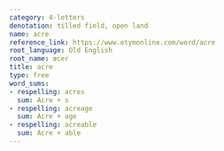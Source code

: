 ```yaml
---
category: 4-letters
denotation: tilled field, open land
name: acre
reference_link: https://www.etymonline.com/word/acre
root_language: Old English
root_name: æcer
title: acre
type: free
word_sums:
- respelling: acres
  sum: Acre + s
- respelling: acreage
  sum: Acre + age
- respelling: acreable
  sum: Acre + able
---
```

